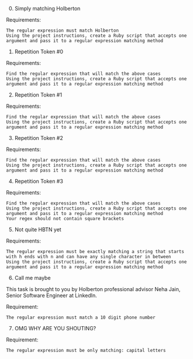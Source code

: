 0. Simply matching Holberton

Requirements:

    The regular expression must match Holberton
    Using the project instructions, create a Ruby script that accepts one argument and pass it to a regular expression matching method

1. Repetition Token #0

Requirements:

    Find the regular expression that will match the above cases
    Using the project instructions, create a Ruby script that accepts one argument and pass it to a regular expression matching method

2. Repetition Token #1

Requirements:

    Find the regular expression that will match the above cases
    Using the project instructions, create a Ruby script that accepts one argument and pass it to a regular expression matching method

3. Repetition Token #2

Requirements:

    Find the regular expression that will match the above cases
    Using the project instructions, create a Ruby script that accepts one argument and pass it to a regular expression matching method

4. Repetition Token #3

Requirements:

    Find the regular expression that will match the above cases
    Using the project instructions, create a Ruby script that accepts one argument and pass it to a regular expression matching method
    Your regex should not contain square brackets

5. Not quite HBTN yet

Requirements:

    The regular expression must be exactly matching a string that starts with h ends with n and can have any single character in between
    Using the project instructions, create a Ruby script that accepts one argument and pass it to a regular expression matching method

6. Call me maybe

This task is brought to you by Holberton professional advisor Neha Jain, Senior Software Engineer at LinkedIn.

Requirement:

    The regular expression must match a 10 digit phone number

7. OMG WHY ARE YOU SHOUTING?

Requirement:

    The regular expression must be only matching: capital letters

